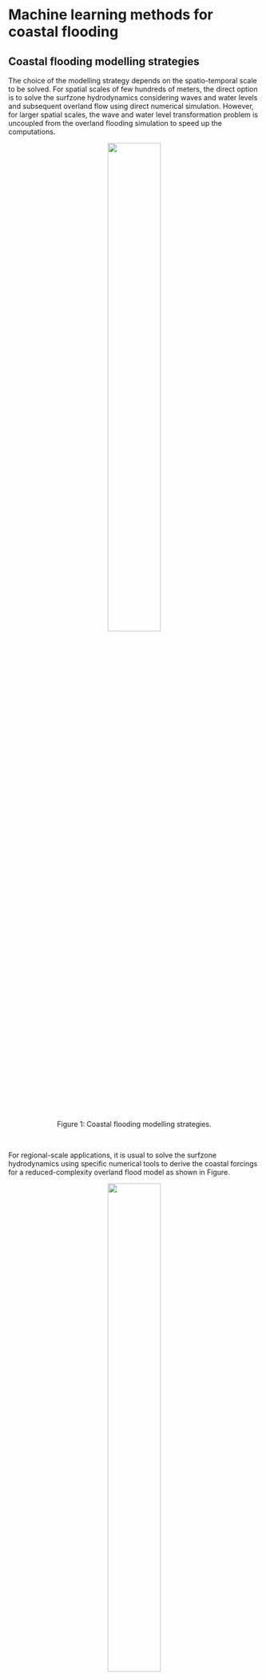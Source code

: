 # Machine learning methods for coastal flooding
## Coastal flooding modelling strategies
The choice of the modelling strategy depends on the spatio-temporal scale to be solved. For spatial scales of few hundreds of meters, the direct option is to solve the surfzone hydrodynamics considering waves and water levels and subsequent overland flow using direct numerical simulation. However, for larger spatial scales, the wave and water level transformation problem is uncoupled from the overland flooding simulation to speed up the computations.

<div align="center">
  <figure>
    <img src="../_static/images/flood_ms.png" width="50%">
    <figcaption style="text-align: center;">Figure 1: Coastal flooding modelling strategies.</figcaption>
  </figure>
</div>
<br/>

For regional-scale applications, it is usual to solve the surfzone hydrodynamics using specific numerical tools to derive the coastal forcings for a reduced-complexity overland flood model as shown in Figure.
<div align="center">
  <figure>
    <img src="../_static/images/uncoupled_methodology.png" width="50%">
    <figcaption style="text-align: center;">Figure 2: Flow diagram for a regional-scale flood modeling applications.</figcaption>
  </figure>
</div>
<br/>

## Limitations of numerical flooding prediction
However, in spite of the computational advantages of reduced-complexity process modeling, numerical modeling of coastal flooding has some limitations:
* Computational cost
* Compatibility with operational forecasting systems
* Probabilistic analysis
* Uncertainty analyses

## Problem statement
In order to overcome these limitations, machine learning is a great tool. However, the predictability problem implies that a spatial output (millions of points) needs to be predicted based on a reduced set of parameters describing the coastal forcings of the storm (wave height, period, direction and still water level).

$$
Y = F(X) \text{, where } Y \text{ is the spatial map and } X \text{ represents Hs, Tp, Dir, SWL.}
$$

<div align="center">
  <figure>
    <img src="../_static/images/multipoints.png" width="50%">
    <figcaption style="text-align: center;">Figure 3: Flood prediction points.</figcaption>
  </figure>
</div>
<br/>

## Methodology
The methodology consists of creating a surrogate statistical model based on a set of numerical flood simulations. It is divided in several steps:
1. Numerical model setup
2. Extreme event selection
3. Numerical modeling
4. Statistical model training
5. Statistical model evaluation
### 1. Numerical model setup
A 2DH XBeach simulation in a 10x10m grid is setup considering both topobathymetry of the San Lorenzo beach in Gijón consisting of 45k numerical cells.
<div align="center">
  <figure>
    <img src="../_static/images/mallatbati.png" width="50%">
    <figcaption style="text-align: center;">Figure 4: Numerical model grid.</figcaption>
  </figure>
</div>
<br/>

### 2. Event selection
20 historical extreme events are selected considering a peaks over treshold (POT) method. 100 events are evaluated by combining the selected historical cases with 5 SLR scenarios.
<div align="center">
  <figure>
    <img src="../_static/images/eventselection.png" width="50%">
    <figcaption style="text-align: center;">Figure 5: Event selection.</figcaption>
  </figure>
</div>
<br/>

### 3. Numerical simulation
The numerical simulation of the 100 cases yields a training dataset consisting of 100 realizations of the 45k grid (representing the Y predictand variable) against the 100 wave and water level parameters representing the storms (X predictor variable). 
<div align="center">
  <figure>
    <img src="../_static/images/floodsimulations.png" width="50%">
    <figcaption style="text-align: center;">Figure 6: Some simulated flood events.</figcaption>
  </figure>
</div>
<br/>


### 4. Training the statistical model
The statistical model consists of projecting the training predictand dataset (N=45000xM=100) into a reduced subset using principal component analysis (PCA). 

$$
Y_{N,M}=U_{N,N} \Delta_{N,M} V_{M,M}
$$

<div align="center">
  <figure>
    <img src="../_static/images/EOFS.png" width="50%">
    <figcaption style="text-align: center;">Figure 7: Some EOFs.</figcaption>
  </figure>
</div>
<br/>

Then, a given flood map (Y) can be solved as a linear summation of fixed EOFs (U) multiplied by storm-dependent latent variables (PCs) 

$$
Y_{j}=\sum_{i=1}^N \alpha_{ji}U_j
$$

Then, the spatial characteristics of the problem is represented by invariang EOFs and the inference problem is restricted to finding the storm-dependent latent variables that weights every EOF as a function of the storm characteristics which much more doable than the initial problem. The latent variables are inferred using Gaussian processes:

$$
\alpha_{ji}=GP(\underbrace{X}_{Hs, Tp, Dir, SWL})
$$

A balanced solution in terms of accuracy is obtained when choosing the EOFs that represent 90% of the total variance:

<div align="center">
  <figure>
    <img src="../_static/images/modos90.png" width="50%">
    <figcaption style="text-align: center;">Figure 8:Metamodel results when considering the EOFs that capture 90% of the total variance.</figcaption>
  </figure>
</div>
<br/>

### 5. Model evaluation
The surrogate GP model is evaluated against the true numerical solution and results highlight a slight underprediction of the total flooded area. 
<div align="center">
  <figure>
    <img src="../_static/images/testmodelo.png" width="50%">
    <figcaption style="text-align: center;">Figure 9: Model evaluation. </figcaption>
  </figure>
</div>
<br/>

### 6. Way forward
In order to improve the results we are exploring the following:
* Crop the training dataset to the inland area (main interest is overland flooding)
* Improve the GP surrogate model
* Test deep learning nonlinear projection techniques
* Test deep learning multioutput techniques
* Feel free to chat if you are curious or want to help!
